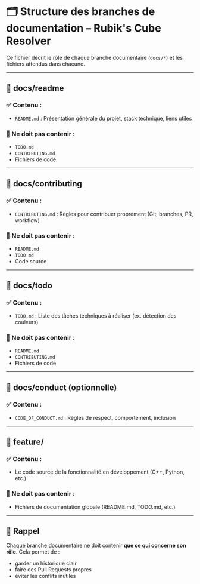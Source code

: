 # 🗂️ Structure des branches de documentation – Rubik's Cube Resolver

Ce fichier décrit le rôle de chaque branche documentaire (`docs/*`) et les fichiers attendus dans chacune.

---

## 📁 docs/readme

### ✅ Contenu :
- `README.md` : Présentation générale du projet, stack technique, liens utiles

### 🚫 Ne doit pas contenir :
- `TODO.md`
- `CONTRIBUTING.md`
- Fichiers de code

---

## 📁 docs/contributing

### ✅ Contenu :
- `CONTRIBUTING.md` : Règles pour contribuer proprement (Git, branches, PR, workflow)

### 🚫 Ne doit pas contenir :
- `README.md`
- `TODO.md`
- Code source

---

## 📁 docs/todo

### ✅ Contenu :
- `TODO.md` : Liste des tâches techniques à réaliser (ex. détection des couleurs)

### 🚫 Ne doit pas contenir :
- `README.md`
- `CONTRIBUTING.md`
- Fichiers de code

---

## 📁 docs/conduct (optionnelle)

### ✅ Contenu :
- `CODE_OF_CONDUCT.md` : Règles de respect, comportement, inclusion

---

## 📁 feature/<nom>

### ✅ Contenu :
- Le code source de la fonctionnalité en développement (C++, Python, etc.)

### 🚫 Ne doit pas contenir :
- Fichiers de documentation globale (README.md, TODO.md, etc.)

---

## 🔁 Rappel

Chaque branche documentaire ne doit contenir **que ce qui concerne son rôle**. Cela permet de :
- garder un historique clair
- faire des Pull Requests propres
- éviter les conflits inutiles
